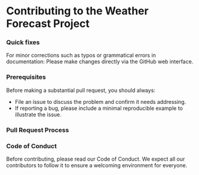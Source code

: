 # Contributing to the Weather Forecast Project

### Quick fixes
For minor corrections such as typos or grammatical errors in documentation:
Please make changes directly via the GitHub web interface.

### Prerequisites
Before making a substantial pull request, you should always:
 - File an issue to discuss the problem and confirm it needs addressing.
 - If reporting a bug, please include a minimal reproducible example to illustrate the issue.

### Pull Request Process


### Code of Conduct
Before contributing, please read our Code of Conduct. We expect all our contributors to follow it to ensure a welcoming environment for everyone.
